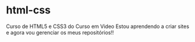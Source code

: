 # html-css
 Curso de HTML5 e CSS3 do Curso em Video
 Estou aprendendo a criar sites e agora vou gerenciar os meus repositórios!! 